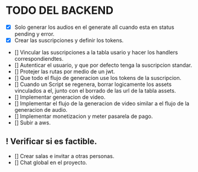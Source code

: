 # TODO DEL BACKEND

- [x] Solo generar los audios en el generate all cuando esta en status pending y error.
- [x] Crear las suscripciones y definir los tokens.
- [] Vincular las suscripciones a la tabla usario y hacer los handlers correspondiendtes.
- [] Autenticar el usuario, y que por defecto tenga la suscripcion standar.
- [] Protejer las rutas por medio de un jwt.
- [] Que todo el flujo de generacion use los tokens de la suscripcion.
- [] Cuando un Script se regenera, borrar logicamente los assets vinculados a el, junto con el borrado de las url de la tabla assets.
- [] Implementar generacion de video.
- [] Implementar el flujo de la generacion de video similar a el flujo de la generacion de audio.
- [] Implementar monetizacion y meter pasarela de pago.
- [] Subir a aws.

## ! Verificar si es factible.

- [] Crear salas e invitar a otras personas.
- [] Chat global en el proyecto.